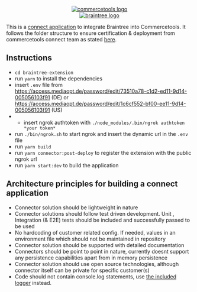 <p align="center">
  <a href="https://commercetools.com/">
    <img alt="commercetools logo" src="https://unpkg.com/@commercetools-frontend/assets/logos/commercetools_primary-logo_horizontal_RGB.png">
  </a><br>
  <a href="https://www.braintreepayments.com/">
    <img alt="braintree logo" src="https://www.braintreepayments.com/images/braintree-logo-black.png">
  </a><br>
</p>

This is a [connect application](https://marketplace.commercetools.com/) to integrate Braintree into Commercetools.
It follows the folder structure to ensure certification & deployment from commercetools connect team as stated [here](https://github.com/commercetools/connect-application-kit#readme).

## Instructions

* `cd braintree-extension`
* run `yarn` to install the dependencies 
* insert `.env` file from https://access.mediaopt.de/password/edit/73510a78-c1d2-ed11-9d14-005056103f91 (DE) or https://access.mediaopt.de/password/edit/1c6cf552-bf00-ee11-9d14-005056103f91 (US)
* * insert ngrok authtoken with `./node_modules/.bin/ngrok authtoken *your token*`
* run `./bin/ngrok.sh` to start ngrok and insert the dynamic url in the `.env` file
* run `yarn build`
* run `yarn connector:post-deploy` to register the extension with the public ngrok url
* run `ỳarn start:dev` to build the application

## Architecture principles for building a connect application 

* Connector solution should be lightweight in nature
* Connector solutions should follow test driven development. Unit , Integration (& E2E) tests should be included and successfully passed to be used
* No hardcoding of customer related config. If needed, values in an environment file which should not be maintained in repository
* Connector solution should be supported with detailed documentation
* Connectors should be point to point in nature, currently doesnt support any persistence capabilities apart from in memory persistence
* Connector solution should use open source technologies, although connector itself can be private for specific customer(s)
* Code should not contain console.log statements, use [the included logger](https://github.com/commercetools/merchant-center-application-kit/tree/main/packages-backend/loggers#readme) instead.
